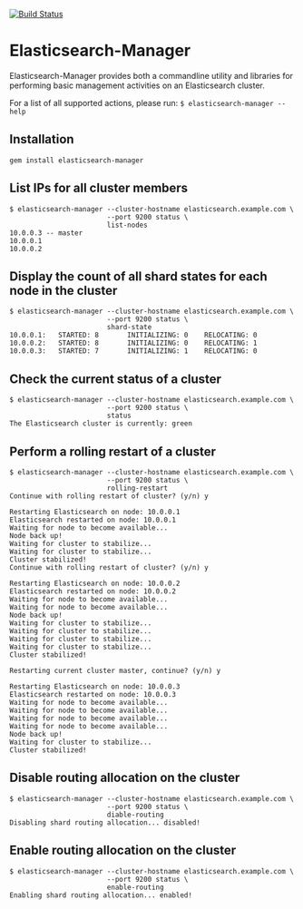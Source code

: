 [![Build Status](https://travis-ci.org/boldfield/elasticsearch-manager.svg?branch=master)](https://travis-ci.org/boldfield/elasticsearch-manager)

# Elasticsearch-Manager

Elasticsearch-Manager provides both a commandline utility and libraries for performing
basic management activities on an Elasticsearch cluster.

For a list of all supported actions, please run: `$ elasticsearch-manager --help`

## Installation

```
gem install elasticsearch-manager
```

## List IPs for all cluster members
```
$ elasticsearch-manager --cluster-hostname elasticsearch.example.com \
                        --port 9200 status \
                        list-nodes
10.0.0.3 -- master
10.0.0.1
10.0.0.2
```

## Display the count of all shard states for each node in the cluster
```
$ elasticsearch-manager --cluster-hostname elasticsearch.example.com \
                        --port 9200 status \
                        shard-state
10.0.0.1:   STARTED: 8       INITIALIZING: 0    RELOCATING: 0
10.0.0.2:   STARTED: 8       INITIALIZING: 0    RELOCATING: 1
10.0.0.3:   STARTED: 7       INITIALIZING: 1    RELOCATING: 0
```

## Check the current status of a cluster

```
$ elasticsearch-manager --cluster-hostname elasticsearch.example.com \
                        --port 9200 status \
                        status
The Elasticsearch cluster is currently: green
```

## Perform a rolling restart of a cluster
```
$ elasticsearch-manager --cluster-hostname elasticsearch.example.com \
                        --port 9200 status \
                        rolling-restart
Continue with rolling restart of cluster? (y/n) y

Restarting Elasticsearch on node: 10.0.0.1
Elasticsearch restarted on node: 10.0.0.1
Waiting for node to become available...
Node back up!
Waiting for cluster to stabilize...
Waiting for cluster to stabilize...
Cluster stabilized!
Continue with rolling restart of cluster? (y/n) y

Restarting Elasticsearch on node: 10.0.0.2
Elasticsearch restarted on node: 10.0.0.2
Waiting for node to become available...
Waiting for node to become available...
Node back up!
Waiting for cluster to stabilize...
Waiting for cluster to stabilize...
Waiting for cluster to stabilize...
Waiting for cluster to stabilize...
Cluster stabilized!

Restarting current cluster master, continue? (y/n) y

Restarting Elasticsearch on node: 10.0.0.3
Elasticsearch restarted on node: 10.0.0.3
Waiting for node to become available...
Waiting for node to become available...
Waiting for node to become available...
Waiting for node to become available...
Node back up!
Waiting for cluster to stabilize...
Cluster stabilized!
```

## Disable routing allocation on the cluster
```
$ elasticsearch-manager --cluster-hostname elasticsearch.example.com \
                        --port 9200 status \
                        diable-routing
Disabling shard routing allocation... disabled!
```

## Enable routing allocation on the cluster
```
$ elasticsearch-manager --cluster-hostname elasticsearch.example.com \
                        --port 9200 status \
                        enable-routing
Enabling shard routing allocation... enabled!
```
